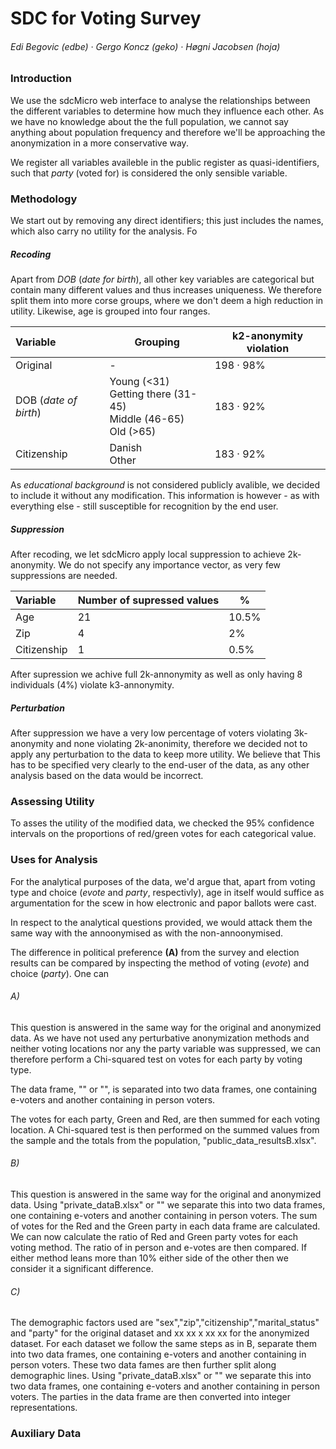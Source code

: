 # 	SDC for Voting Survey

###### Edi Begovic (edbe)  ·  Gergo Koncz (geko)  ·  Høgni Jacobsen (hoja)



### Introduction

We use the sdcMicro web interface to analyse the relationships between the different variables to determine how much they influence each other. As we have no knowledge about the the full population, we cannot say anything about population frequency and therefore we'll be approaching the anonymization in a more conservative way.

We register all variables availeble in the public register as quasi-identifiers, such that *party* (voted for) is considered the only sensible variable. 



### Methodology

We start out by removing any direct identifiers; this just includes the names, which also carry no utility for the analysis. Fo

##### Recoding

Apart from *DOB* (*date for birth*), all other key variables are categorical but contain many different values and thus increases uniqueness. We therefore split them into more corse groups, where we don't deem a high reduction in utility. Likewise, age is grouped into four ranges. 

| Variable              | Grouping                                                     | k2-anonymity violation |
| :-------------------- | ------------------------------------------------------------ | ---------------------- |
| Original              | -                                                            | 198 · 98%              |
| DOB (*date of birth*) | Young (<31)<br />Getting there (31-45)<br />Middle (46-65)<br />Old (>65) | 183 · 92%              |
| Citizenship           | Danish<br />Other                                            | 183 · 92%              |

As *educational background* is not considered publicly avalible, we decided to include it without any modification. This information is however - as with everything else - still susceptible for recognition by the end user. 

##### Suppression

After recoding, we let sdcMicro apply local suppression to achieve 2k-anonymity. We do not specify any importance vector, as very few suppressions are needed.

| Variable    | Number of supressed values | %     |
| :---------- | -------------------------- | ----- |
| Age         | 21                         | 10.5% |
| Zip         | 4                          | 2%    |
| Citizenship | 1                          | 0.5%  |

After supression we achive full 2k-annonymity as well as only having 8 individuals (4%) violate k3-annonymity.

##### Perturbation

After suppression we have a very low percentage of voters violating 3k-anonymity and none violating 2k-anonimity, therefore we decided not to apply any perturbation to the data to keep more utility. We believe that This has to be specified very clearly to the end-user of the data, as any other analysis based on the data would be incorrect. 

### 

### Assessing Utility

To asses the utility of the modified data, we checked the 95% confidence intervals on the proportions of red/green votes for each categorical value. 



### Uses for Analysis

For the analytical purposes of the data, we'd argue that, apart from voting type and choice (*evote* and *party*, respectivly), age in itself would suffice as argumentation for the scew in how electronic and papor ballots were cast.

In respect to the analytical questions provided, we would attack them the same way with the annoonymised as with the non-annoonymised. 

The difference in political preference **(A)** from the survey and election results can be compared by inspecting the method of voting (*evote*) and choice (*party*). One can 

###### A)	

This question is answered in the same way for the original and anonymized data. As we have not used any perturbative anonymization methods and neither voting locations nor any the party variable was suppressed, we can therefore perform a Chi-squared test on votes for each party by voting type. 

The data frame, "" or "", is separated into two data frames, one containing e-voters and another containing in person voters.

The votes for each party, Green and Red, are then summed for each voting location. A Chi-squared test is then performed on the summed values from the sample and the totals from the population, "public_data_resultsB.xlsx".

###### B)

This question is answered in the same way for the original and anonymized data. Using "private_dataB.xlsx" or "" we separate this into two data frames, one containing e-voters and another containing in person voters. The sum of votes for the Red and the Green party in each data frame are calculated. We can now calculate the ratio of Red and Green party votes for each voting method. The ratio of in person and e-votes are then compared. If either method leans more than 10% either side of the other then we consider it a significant difference.

###### C)

The demographic factors used are "sex","zip","citizenship","marital_status" and "party" for the original dataset and xx xx x xx xx for the anonymized dataset.  For each dataset we follow the same steps as in B, separate them into two data frames, one containing e-voters and another containing in person voters. These two data fames are then further split along demographic lines.  Using "private_dataB.xlsx" or "" we separate this into two data frames, one containing e-voters and another containing in person voters. The parties in the data frame are then converted into integer representations. 



### Auxiliary Data

